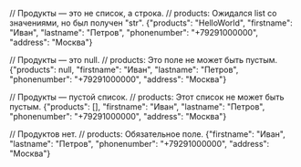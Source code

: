 // Продукты — это не список, а строка.
// products: Ожидался list со значениями, но был получен "str".
{"products": "HelloWorld", "firstname": "Иван", "lastname": "Петров", "phonenumber": "+79291000000", "address": "Москва"}

// Продукты — это null.
// products: Это поле не может быть пустым.
{"products": null, "firstname": "Иван", "lastname": "Петров", "phonenumber": "+79291000000", "address": "Москва"}

// Продукты — пустой список.
// products: Этот список не может быть пустым.
{"products": [], "firstname": "Иван", "lastname": "Петров", "phonenumber": "+79291000000", "address": "Москва"}

// Продуктов нет.
// products: Обязательное поле.
{"firstname": "Иван", "lastname": "Петров", "phonenumber": "+79291000000", "address": "Москва"}
